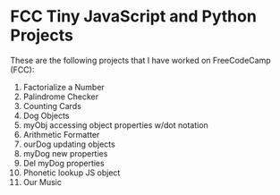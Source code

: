 # FCC Tiny JavaScript and Python Projects

These are the following projects that I have worked on FreeCodeCamp (FCC):

1. Factorialize a Number
2. Palindrome Checker
3. Counting Cards
4. Dog Objects
5. myObj accessing object properties w/dot notation
6. Arithmetic Formatter
7. ourDog updating objects
8. myDog new properties
9. Del myDog properties
10. Phonetic lookup JS object
11. Our Music 

